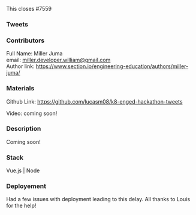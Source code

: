 This closes #7559 

### Tweets

### Contributors

Full Name: Miller Juma  
email: miller.developer.william@gmail.com  
Author link: https://www.section.io/engineering-education/authors/miller-juma/  

### Materials

Github Link:  https://github.com/lucasm08/k8-enged-hackathon-tweets

Video: coming soon!

### Description

Coming soon!

### Stack

Vue.js | Node

### Deployement
Had a few issues with deployment leading to this delay. All thanks to Louis for the help!
